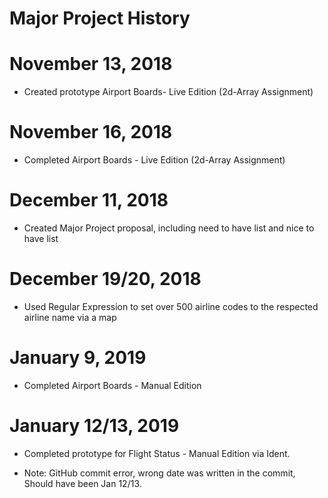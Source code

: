 # Major Project History

# November 13, 2018
 - Created prototype Airport Boards- Live Edition (2d-Array Assignment)

# November 16, 2018
 - Completed Airport Boards - Live Edition (2d-Array Assignment)

# December 11, 2018
 - Created Major Project proposal, including need to have list and nice to have list

# December 19/20, 2018
 - Used Regular Expression to set over 500 airline codes to the respected airline name via a map

# January 9, 2019
 - Completed Airport Boards - Manual Edition

# January 12/13, 2019
 - Completed prototype for Flight Status - Manual Edition via Ident.
 
 - Note: GitHub commit error, wrong date was written in the commit, Should have been Jan 12/13.


 

